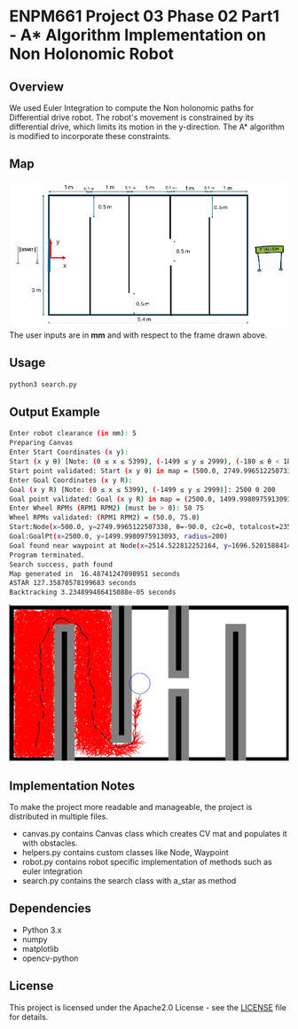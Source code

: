 
# ENPM661 Project 03 Phase 02 Part1 - A* Algorithm Implementation on Non Holonomic Robot

## Overview
We used Euler Integration to compute the Non holonomic paths for Differential drive robot. 
The robot's movement is constrained by its differential drive, which limits its motion in the y-direction. The A* algorithm is modified to incorporate these constraints.

## Map
![map](../images/map.png)
The user inputs are in **mm** and with respect to the frame drawn above. 

## Usage
```bash
python3 search.py
```

## Output Example
```bash
Enter robot clearance (in mm): 5
Preparing Canvas
Enter Start Coordinates (x y):
Start (x y θ) [Note: (0 ≤ x ≤ 5399), (-1499 ≤ y ≤ 2999), (-180 ≤ θ < 180)]: 500 -1250 90
Start point validated: Start (x y θ) in map = (500.0, 2749.9965122507338, -90.0)
Enter Goal Coordinates (x y R):
Goal (x y R) [Note: (0 ≤ x ≤ 5399), (-1499 ≤ y ≤ 2999)]: 2500 0 200
Goal point validated: Goal (x y R) in map = (2500.0, 1499.9980975913093, 200)
Enter Wheel RPMs (RPM1 RPM2) (must be > 0): 50 75
Wheel RPMs validated: (RPM1 RPM2) = (50.0, 75.0)
Start:Node(x=500.0, y=2749.9965122507338, θ=-90.0, c2c=0, totalcost=2358.4944427857095)
Goal:GoalPt(x=2500.0, y=1499.9980975913093, radius=200)
Goal found near waypoint at Node(x=2514.522812252164, y=1696.5201588414643, θ=-72.75260625441385, c2c=5978.450819781374, totalcost=6175.508762107283)
Program terminated.
Search success, path found
Map generated in  16.48741247098951 seconds
ASTAR 127.35870578199683 seconds
Backtracking 3.234899486415088e-05 seconds
```

![](../images/part1_ex.png)



## Implementation Notes
To make the project more readable and manageable, the project is distributed in multiple files. 
- canvas.py contains Canvas class which creates CV mat and populates it with obstacles. 
- helpers.py contains custom classes like Node, Waypoint
- robot.py contains robot specific implementation of methods such as euler integration
- search.py contains the search class with a_star as method


## Dependencies
- Python 3.x
- numpy
- matplotlib
- opencv-python

## License
This project is licensed under the Apache2.0 License - see the [LICENSE](LICENSE) file for details.

